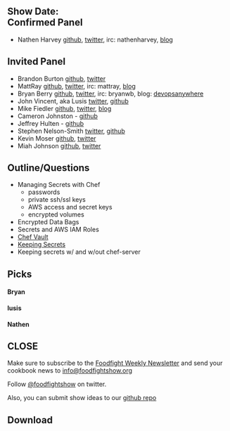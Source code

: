 Show Date:  
Confirmed Panel<a name="panel"></a>
-----
* Nathen Harvey [github](http://github.com/nathenharvey), [twitter](http://twitter.com/nathenharvey), irc: nathenharvey, [blog](http://nathenharvey.com)

Invited Panel<a name="panel"></a>
-----
* Brandon Burton [github](http://github.com/solarce), [twitter](https://twitter.com/solarce)
* MattRay [github](http://github.com/mattray), [twitter](http://twitter.com/mattray), irc: mattray, [blog](http://www.leastresistance.net/)
* Bryan Berry [github](http://github.com/bryanwb), [twitter](http://twitter.com/bryanwb), irc: bryanwb, blog: [devopsanywhere](http://devopsanywhere.blogspot.com)
* John Vincent, aka Lusis [twitter](https://twitter.com/#!/lusis), [github](https://github.com/lusis)
* Mike Fiedler [github](http://github.com/miketheman), [twitter](http://twitter.com/mikefiedler), [blog](http://www.miketheman.net)
* Cameron Johnston - [github](https://github.com/cwjohnston)
* Jeffrey Hulten - [github](https://github.com/jhulten)
* Stephen Nelson-Smith [twitter](https://twitter.com/lordcope), [github](http://github.com/lordcope)
* Kevin Moser  [github](https://github.com/moserke), [twitter](https://twitter.com/moserke)
* Miah Johnson [github](https://github.com/miah), [twitter](https://twitter.com/miah_)

Outline/Questions
-----------------

* Managing Secrets with Chef
  * passwords
  * private ssh/ssl keys
  * AWS access and secret keys
  * encrypted volumes
* Encrypted Data Bags
* Secrets and AWS IAM Roles
* [Chef Vault](http://rubygems.org/gems/chef-vault)
* [Keeping Secrets](http://wiki.opscode.com/display/chef/Keeping+Secrets)
* Keeping secrets w/ and w/out chef-server

Picks<a name="picks"></a>
-----

#### Bryan  

#### lusis  

#### Nathen  



CLOSE
-----

Make sure to subscribe to the [Foodfight Weekly Newsletter](http://bit.ly/ffsmail) and send your cookbook
news to info@foodfightshow.org

Follow [@foodfightshow](http://twitter.com/foodfightshow) on twitter.

Also, you can submit show ideas to our [github repo](https://github.com/foodfight/showz)



Download
--------
